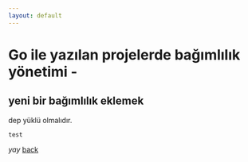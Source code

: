 ```yaml
---
layout: default
---
```

# Go ile yazılan projelerde bağımlılık yönetimi - 


## yeni bir bağımlılık eklemek

dep yüklü olmalıdır.
```
test
```

_yay_
[back](https://microservice-base.github.io/)
